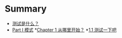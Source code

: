 # Summary

* [测试是什么？](part0/part0_1.md)
* [Part I 模式](part1/part1_0.md)
	*[Chapter 1 从哪里开始？](part1/chapter1/chapter1_0.md)
		*[1.1 测试一下吧](part1/chapter1/chapter1_1.md)

